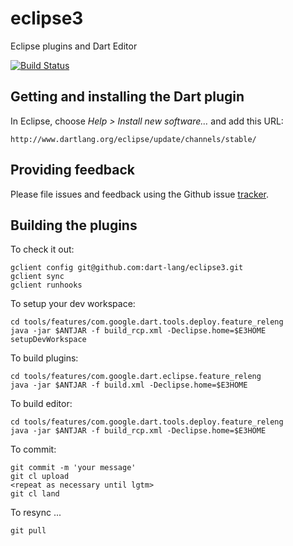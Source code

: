# eclipse3

Eclipse plugins and Dart Editor

[![Build Status](https://travis-ci.org/dart-lang/eclipse3.svg)](https://travis-ci.org/dart-lang/eclipse3)

## Getting and installing the Dart plugin

In Eclipse, choose *Help > Install new software…* and add this URL:

```
http://www.dartlang.org/eclipse/update/channels/stable/
```

## Providing feedback

Please file issues and feedback using the Github issue
[tracker](ttps://github.com/dart-lang/eclipse3/issues).

## Building the plugins

To check it out:

```shell
gclient config git@github.com:dart-lang/eclipse3.git
gclient sync
gclient runhooks
```

To setup your dev workspace:

```shell
cd tools/features/com.google.dart.tools.deploy.feature_releng
java -jar $ANTJAR -f build_rcp.xml -Declipse.home=$E3HOME setupDevWorkspace
```

To build plugins:

```shell
cd tools/features/com.google.dart.eclipse.feature_releng
java -jar $ANTJAR -f build.xml -Declipse.home=$E3HOME
```

To build editor:

```shell
cd tools/features/com.google.dart.tools.deploy.feature_releng
java -jar $ANTJAR -f build_rcp.xml -Declipse.home=$E3HOME
```

To commit:

```shell
git commit -m 'your message'
git cl upload
<repeat as necessary until lgtm>
git cl land
```

To resync ...

```shell
git pull
```

